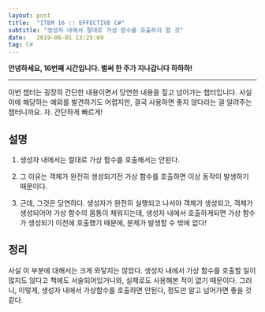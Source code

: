 ```yaml
---
layout: post
title:  "ITEM 16 :: EFFECTIVE C#"
subtitle: "생성자 내에서 절대로 가상 함수를 호출하지 말 것"
date:   2019-08-01 13:25:09
tag: C#
---
```


**안녕하세요, 16번째 시간입니다. 벌써 한 주가 지나갑니다 하하하!**

___

이번 챕터는 굉장히 간단한 내용이면서 당연한 내용을 짚고 넘어가는 챕터입니다.
사실 이에 해당하는 예외를 발견하기도 어렵지만, 결국 사용하면 좋지 않다라는 걸 알려주는 챕터니까요. 자. 간단하게 빠르게!

## 설명

1. 생성자 내에서는 절대로 가상 함수를 호출해서는 안된다.

2. 그 이유는 객체가 완전히 생성되기전 가상 함수를 호출하면 이상 동작이 발생하기 때문이다.

3. 근데, 그것은 당연하다. 생성자가 완전히 실행되고 나서야 객체가 생성되고, 객체가 생성되어야 가상 함수의 몸통이 채워지는데, 생성자 내에서 호출하게되면 가상 함수가 생성되기 이전에 호출했기 때문에, 문제가 발생할 수 밖에 없다!


## 정리

사실 이 부분에 대해서는 크게 와닿지는 않았다. 생성자 내에서 가상 함수를 호출할 일이 많지도 않다고 책에도 서술되어있거니와, 실제로도 사용해본 적이 없기 때문이다.
그러니, 이렇게, 생성자 내에서 가상함수를 호출하면 안된다, 정도만 알고 넘어가면 좋을 것 같다.
















